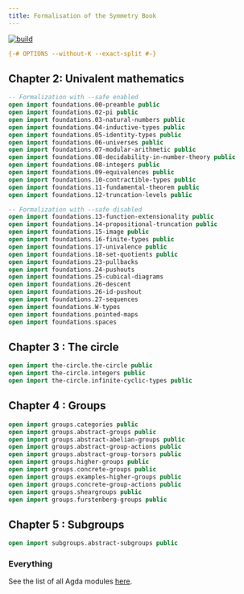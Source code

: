 ```yaml
---
title: Formalisation of the Symmetry Book
---
```


[![build](https://github.com/UniMath/SymmetryBookFormalization/actions/workflows/ci.yaml/badge.svg?branch=master)](https://github.com/UniMath/SymmetryBookFormalization/actions/workflows/ci.yaml)


```agda
{-# OPTIONS --without-K --exact-split #-}
```

## Chapter 2: Univalent mathematics


```agda
-- Formalization with --safe enabled
open import foundations.00-preamble public
open import foundations.02-pi public
open import foundations.03-natural-numbers public
open import foundations.04-inductive-types public
open import foundations.05-identity-types public
open import foundations.06-universes public
open import foundations.07-modular-arithmetic public
open import foundations.08-decidability-in-number-theory public
open import foundations.08-integers public
open import foundations.09-equivalences public
open import foundations.10-contractible-types public
open import foundations.11-fundamental-theorem public
open import foundations.12-truncation-levels public

-- Formalization with --safe disabled
open import foundations.13-function-extensionality public
open import foundations.14-propositional-truncation public
open import foundations.15-image public
open import foundations.16-finite-types public
open import foundations.17-univalence public
open import foundations.18-set-quotients public
open import foundations.23-pullbacks
open import foundations.24-pushouts
open import foundations.25-cubical-diagrams
open import foundations.26-descent
open import foundations.26-id-pushout
open import foundations.27-sequences
open import foundations.W-types
open import foundations.pointed-maps
open import foundations.spaces
```

## Chapter 3 : The circle

```agda
open import the-circle.the-circle public
open import the-circle.integers public
open import the-circle.infinite-cyclic-types public
```

## Chapter 4 : Groups 

```agda
open import groups.categories public
open import groups.abstract-groups public
open import groups.abstract-abelian-groups public
open import groups.abstract-group-actions public
open import groups.abstract-group-torsors public
open import groups.higher-groups public
open import groups.concrete-groups public
open import groups.examples-higher-groups public
open import groups.concrete-group-actions public
open import groups.sheargroups public
open import groups.furstenberg-groups public
```

## Chapter 5 : Subgroups

```agda
open import subgroups.abstract-subgroups public
```

### Everything

See the list of all Agda modules [here](everything.html).

